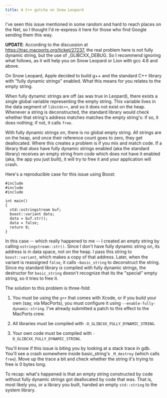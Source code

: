 ```yaml
---
title: A C++ gotcha on Snow Leopard
---
```


I've seen this issue mentioned in some random and hard to reach places on the Net, so I thought I'd re-express it here for those who find Google sending them this way.

**UPDATE**: According to the discussion at https://trac.macports.org/ticket/27237, the real problem here is not fully dynamic string, but the use of _GLIBCXX_DEBUG.  So I recommend ignoring what follows, as it will help you on Snow Leopard or Lion with gcc 4.6 and above.

<!--more-->
On Snow Leopard, Apple decided to build g++ and the standard C++ library with "fully dynamic strings" enabled.  What this means for you relates to the empty string.

When fully dynamic strings are off (as was true in Leopard), there exists a single global variable representing the empty string.  This variable lives in the data segment of `libstdc++`, and so it does not exist on the heap.  Whenever a string is deconstructed, the standard library would check whether that string's address matches matches the empty string's: if so, it does nothing; if not, it calls `free`.

With fully dynamic strings on, there is no global empty string.  All strings are on the heap, and once their reference count goes to zero, they get deallocated.  Where this creates a problem is if you mix and match code.  If a library that *does* have fully dynamic strings enabled (aka the standard library) receives an empty string from code which does not have it enabled (aka, the app you just built), it will try to free it and your application will crash.

Here's a reproducible case for this issue using Boost:

    #include 
    #include 
    #include 
   
    int main()
    {
      std::ostringstream buf;
      boost::variant data;
      data = buf.str();
      data = false;
      return 0;
    }

In this case -- which really happened to me -- I created an empty string by calling `ostringstream::str()`.  Since I don't have fully dynamic string on, its address is in data space, not on the heap.  I pass this string to `boost::variant`, which makes a copy of that address.  Later, when the variant is reassigned `false`, it calls `~basic_string` to deconstruct the string.  Since my standard library *is* compiled with fully dynamic strings, the destructor for `basic_string` doesn't recognize that its the "special" empty string, so it tries to free it.

The solution to this problem is three-fold:

 1. You must be using the `g++` that comes with Xcode, or if you build your own (say, via MacPorts), you must configure it using `--enable-fully-dynamic-string`.  I've already submitted a patch to this effect to the MacPorts crew.

 2. All libraries must be compiled with `-D_GLIBCXX_FULLY_DYNAMIC_STRING`.

 3. Your own code must be compiled with `-D_GLIBCXX_FULLY_DYNAMIC_STRING`.

You'll know if this issue is biting you by looking at a stack trace in gdb.  You'll see a crash somewhere inside basic_string's `_M_destroy` (which calls `free`).  Move up the trace a bit and check whether the string it's trying to free is 0 bytes long.

To recap: what's happened is that an empty string constructed by code without fully dynamic strings got deallocated by code that was.  That is, most likely you, or a library you built, handed an empty `std::string` to the system library.

